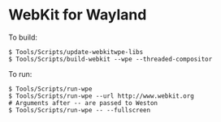 WebKit for Wayland
======

To build:

    $ Tools/Scripts/update-webkitwpe-libs
    $ Tools/Scripts/build-webkit --wpe --threaded-compositor

To run:

    $ Tools/Scripts/run-wpe
    $ Tools/Scripts/run-wpe --url http://www.webkit.org
    # Arguments after -- are passed to Weston
    $ Tools/Scripts/run-wpe -- --fullscreen
